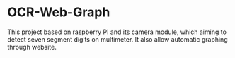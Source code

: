 # OCR-Web-Graph
This project based on raspberry PI and its camera module, which aiming to detect seven segment digits on multimeter. It also allow automatic graphing through website.

